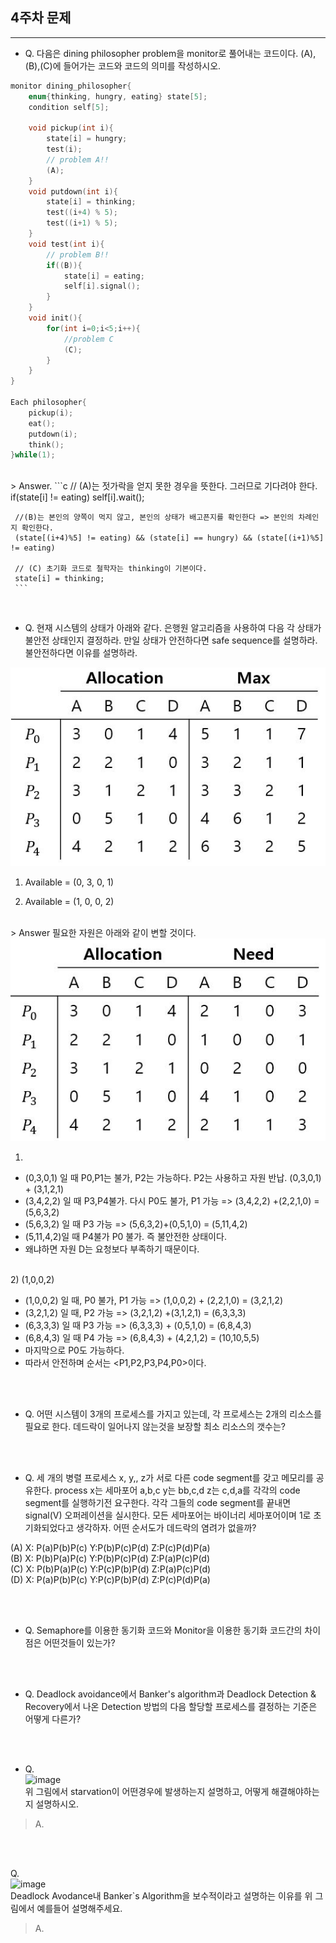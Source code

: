 ## 4주차 문제

---
- Q. 다음은 dining philosopher problem을 monitor로 풀어내는 코드이다. (A),(B),(C)에 들어가는 코드와 코드의 의미를 작성하시오.

```c
monitor dining_philosopher{    
    enum{thinking, hungry, eating} state[5];    
    condition self[5];        
    
 	void pickup(int i){        
        state[i] = hungry;        
        test(i);        
        // problem A!!
        (A);
    }        
    void putdown(int i){        
        state[i] = thinking;                
        test((i+4) % 5);     
        test((i+1) % 5);    
    }        
    void test(int i){        
        // problem B!!
        if((B)){            
            state[i] = eating;            
            self[i].signal();
        }    
    }        
    void init(){        
        for(int i=0;i<5;i++){            
            //problem C
            (C);        
        }    
    }
}
    
Each philosopher{    
    pickup(i);    
    eat();    
    putdown(i);    
    think();
}while(1);
```
<br/>
> Answer. 
     ```c
     // (A)는 젓가락을 얻지 못한 경우을 뜻한다. 그러므로 기다려야 한다.
     if(state[i] != eating)     
         self[i].wait();
     
     //(B)는 본인의 양쪽이 먹지 않고, 본인의 상태가 배고픈지를 확인한다 => 본인의 차례인지 확인한다.
     (state[(i+4)%5] != eating) && (state[i] == hungry) && (state[(i+1)%5] != eating)
     
     // (C) 초기화 코드로 철학자는 thinking이 기본이다.
     state[i] = thinking;
     ```

     
<br/>

- Q. 현재 시스템의 상태가 아래와 같다. 은행원 알고리즘을 사용하여 다음 각 상태가 불안전 상태인지 결정하라. 만일 상태가 안전하다면 safe sequence를 설명하라. 불안전하다면 이유를 설명하라.

<img src="https://github.com/gashe-soo/OS-7week-KOCW/blob/main/asset/week4_problem.jpg?raw=true" alt="week4_problem.jpg"  />


1) Available = (0, 3, 0, 1)

2) Available = (1, 0, 0, 2)

<br/>
> Answer
    필요한 자원은 아래와 같이 변할 것이다. <br/>

   <img src="https://github.com/gashe-soo/OS-7week-KOCW/blob/main/asset/week4_problem_answer.jpg?raw=true" alt="week4_problem_answer.jpg"  />

   1) 

   - (0,3,0,1) 일 때 P0,P1는 불가, P2는 가능하다. P2는 사용하고 자원 반납. (0,3,0,1) + (3,1,2,1)
   - (3,4,2,2) 일 때 P3,P4불가. 다시 P0도 불가, P1 가능 => (3,4,2,2) +(2,2,1,0) = (5,6,3,2)
   - (5,6,3,2) 일 때 P3 가능 => (5,6,3,2)+(0,5,1,0) = (5,11,4,2)
   - (5,11,4,2)일 때 P4불가 P0 불가. 즉 불안전한 상태이다. 
   - 왜냐하면 자원 D는 요청보다 부족하기 때문이다.
<br/>
   2) (1,0,0,2)

   - (1,0,0,2) 일 때, P0 불가, P1 가능 => (1,0,0,2) + (2,2,1,0) = (3,2,1,2)
   - (3,2,1,2) 일 때, P2 가능  => (3,2,1,2) +(3,1,2,1) = (6,3,3,3)
   - (6,3,3,3) 일 때 P3 가능 => (6,3,3,3) + (0,5,1,0) = (6,8,4,3) 
   - (6,8,4,3) 일 때 P4 가능 => (6,8,4,3) + (4,2,1,2) = (10,10,5,5)
   - 마지막으로 P0도 가능하다.
   - 따라서 안전하며 순서는  <P1,P2,P3,P4,P0>이다.


<br><br>




- Q. 어떤 시스템이 3개의 프로세스를 가지고 있는데, 각 프로세스는 2개의 리소스를 필요로 한다. 데드락이 일어나지 않는것을 보장할 최소 리소스의 갯수는?

<br><br>


- Q. 세 개의 병렬 프로세스 x, y,, z가 서로 다른 code segment를 갖고 메모리를 공유한다. process x는 세마포어 a,b,c y는 bb,c,d z는 c,d,a를 각각의 code segment를 실행하기전 요구한다. 각각 그들의 code segment를 끝내면 signal(V) 오퍼레이션을 실시한다. 모든 세마포어는 바이너리 세마포어이며 1로 초기화되었다고 생각하자. 어떤 순서도가 데드락의 염려가 없을까?

(A) X: P(a)P(b)P(c) Y:P(b)P(c)P(d) Z:P(c)P(d)P(a) <br>
(B) X: P(b)P(a)P(c) Y:P(b)P(c)P(d) Z:P(a)P(c)P(d) <br>
(C) X: P(b)P(a)P(c) Y:P(c)P(b)P(d) Z:P(a)P(c)P(d) <br>
(D) X: P(a)P(b)P(c) Y:P(c)P(b)P(d) Z:P(c)P(d)P(a) <br>

<br><br>




- Q. Semaphore를 이용한 동기화 코드와 Monitor을 이용한 동기화 코드간의 차이점은 어떤것들이 있는가?




<br><br>

- Q. Deadlock avoidance에서 Banker's algorithm과 Deadlock Detection & Recovery에서 나온 Detection 방법의 다음 할당할 프로세스를 결정하는 기준은 어떻게 다른가?

<br><br>

- Q. <br>
![image](https://img1.daumcdn.net/thumb/R1280x0/?scode=mtistory2&fname=https%3A%2F%2Fblog.kakaocdn.net%2Fdn%2FblltLz%2FbtqMRlDdlpN%2FLFlESoN4Cz5LM2s8kqJJy1%2Fimg.png)<br>
위 그림에서 starvation이 어떤경우에 발생하는지 설명하고, 어떻게 해결해야하는지 설명하시오.

> A.

<br><br>

Q. <br>
![image](https://img1.daumcdn.net/thumb/R1280x0/?scode=mtistory2&fname=https%3A%2F%2Fblog.kakaocdn.net%2Fdn%2FbpfdY0%2FbtqMRkEmpkK%2FGRgHCPUKTgeJMzlViQHAL0%2Fimg.png)<br>
Deadlock Avodance내 Banker`s Algorithm을 보수적이라고 설명하는 이유를 위 그림에서 예를들어 설명해주세요.

> A.
